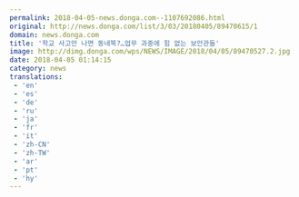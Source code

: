 ```yaml
---
permalink: 2018-04-05-news.donga.com--1107692086.html
original: http://news.donga.com/list/3/03/20180405/89470615/1
domain: news.donga.com
title: '학교 사고만 나면 동네북?…업무 과중에 힘 없는 보안관들'
image: http://dimg.donga.com/wps/NEWS/IMAGE/2018/04/05/89470527.2.jpg
date: 2018-04-05 01:14:15
category: news
translations: 
 - 'en'
 - 'es'
 - 'de'
 - 'ru'
 - 'ja'
 - 'fr'
 - 'it'
 - 'zh-CN'
 - 'zh-TW'
 - 'ar'
 - 'pt'
 - 'hy'
---
```


